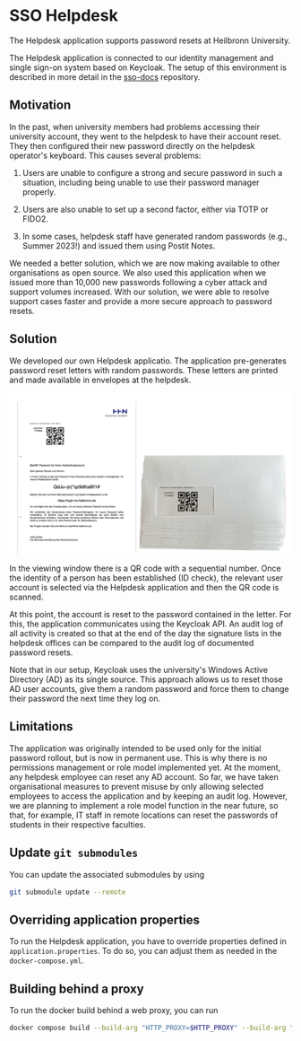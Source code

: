 # SSO Helpdesk

The Helpdesk application supports password resets at Heilbronn University.

The Helpdesk application is connected to our identity management and single sign-on system based on Keycloak. The setup of this environment is described in more detail in the [sso-docs](https://github.com/HHN/sso-docs) repository.

## Motivation

In the past, when university members had problems accessing their university account, they went to the helpdesk to have their account reset. They then configured their new password directly on the helpdesk operator's keyboard. This causes several problems:

1) Users are unable to configure a strong and secure password in such a situation, including being unable to use their password manager properly.

2) Users are also unable to set up a second factor, either via TOTP or FIDO2.

3) In some cases, helpdesk staff have generated random passwords (e.g., Summer 2023!) and issued them using Postit Notes.

We needed a better solution, which we are now making available to other organisations as open source. We also used this application when we issued more than 10,000 new passwords following a cyber attack and support volumes increased. With our solution, we were able to resolve support cases faster and provide a more secure approach to password resets.

## Solution

We developed our own Helpdesk applicatio. The application pre-generates password reset letters with random passwords. These letters are printed and made available in envelopes at the helpdesk.

![Pre-printed letters with QR code in the viewing window](img/helpdesk_letter.png)

In the viewing window there is a QR code with a sequential number. Once the identity of a person has been established (ID check), the relevant user account is selected via the Helpdesk application and then the QR code is scanned.

At this point, the account is reset to the password contained in the letter. For this, the application communicates using the Keycloak API. An audit log of all activity is created so that at the end of the day the signature lists in the helpdesk offices can be compared to the audit log of documented password resets.

Note that in our setup, Keycloak uses the university's Windows Active Directory (AD) as its single source. This approach allows us to reset those AD user accounts, give them a random password and force them to change their password the next time they log on.

## Limitations

The application was originally intended to be used only for the initial password rollout, but is now in permanent use. This is why there is no permissions management or role model implemented yet. At the moment, any helpdesk employee can reset any AD account. So far, we have taken organisational measures to prevent misuse by only allowing selected employees to access the application and by keeping an audit log. However, we are planning to implement a role model function in the near future, so that, for example, IT staff in remote locations can reset the passwords of students in their respective faculties.

## Update `git submodules`

You can update the associated submodules by using

```bash
git submodule update --remote
```

## Overriding application properties

To run the Helpdesk application, you have to override properties defined in `application.properties`.
To do so, you can adjust them as needed in the `docker-compose.yml`.

## Building behind a proxy

To run the docker build behind a web proxy, you can run

```bash
docker compose build --build-arg "HTTP_PROXY=$HTTP_PROXY" --build-arg "HTTPS_PROXY=$HTTPS_PROXY" --build-arg "http_proxy=$HTTP_PROXY" --build-arg "https_proxy=$HTTPS_PROXY" --no-cache
```